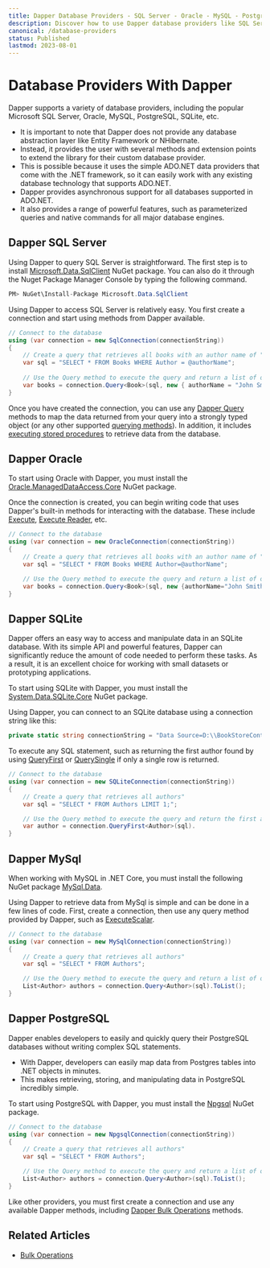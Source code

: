 ```yaml
---
title: Dapper Database Providers - SQL Server - Oracle - MySQL - PostgreSQL
description: Discover how to use Dapper database providers like SQL Server, MySQL, PostgreSQL, Oracle, and more on your website. Learn to install and apply these providers.
canonical: /database-providers
status: Published
lastmod: 2023-08-01
---
```


# Database Providers With Dapper

Dapper supports a variety of database providers, including the popular Microsoft SQL Server, Oracle, MySQL, PostgreSQL, SQLite, etc. 

 - It is important to note that Dapper does not provide any database abstraction layer like Entity Framework or NHibernate. 
 - Instead, it provides the user with several methods and extension points to extend the library for their custom database provider. 
 - This is possible because it uses the simple ADO.NET data providers that come with the .NET framework, so it can easily work with any existing database technology that supports ADO.NET. 
 - Dapper provides asynchronous support for all databases supported in ADO.NET. 
 - It also provides a range of powerful features, such as parameterized queries and native commands for all major database engines.

## Dapper SQL Server

Using Dapper to query SQL Server is straightforward. The first step is to install [Microsoft.Data.SqlClient](https://www.nuget.org/packages/Microsoft.Data.SqlClient) NuGet package. You can also do it through the Nuget Package Manager Console by typing the following command.

```csharp
PM> NuGet\Install-Package Microsoft.Data.SqlClient
``` 

Using Dapper to access SQL Server is relatively easy. You first create a connection and start using methods from Dapper available.

```csharp
// Connect to the database 
using (var connection = new SqlConnection(connectionString)) 
{    
    // Create a query that retrieves all books with an author name of "John Smith"    
    var sql = "SELECT * FROM Books WHERE Author = @authorName";     
	
    // Use the Query method to execute the query and return a list of objects    
    var books = connection.Query<Book>(sql, new { authorName = "John Smith"}).ToList(); 
}
```

Once you have created the connection, you can use any [Dapper Query](/dapper-query/selecting-multiple-rows#dapper-query) methods to map the data returned from your query into a strongly typed object (or any other supported [querying methods](/dapper-query)). In addition, it includes [executing stored procedures](/stored-procedures) to retrieve data from the database.

## Dapper Oracle

To start using Oracle with Dapper, you must install the [Oracle.ManagedDataAccess.Core](https://www.nuget.org/packages/Oracle.ManagedDataAccess.Core) NuGet package.

Once the connection is created, you can begin writing code that uses Dapper's built-in methods for interacting with the database. These include [Execute](/non-query), [Execute Reader](/execute-reader), etc.

```csharp
// Connect to the database 
using (var connection = new OracleConnection(connectionString)) 
{    
    // Create a query that retrieves all books with an author name of "John Smith"    
    var sql = "SELECT * FROM Books WHERE Author=@authorName";     

    // Use the Query method to execute the query and return a list of objects    
    var books = connection.Query<Book>(sql, new {authorName="John Smith"}).ToList(); 
}
```

## Dapper SQLite

Dapper offers an easy way to access and manipulate data in an SQLite database. With its simple API and powerful features, Dapper can significantly reduce the amount of code needed to perform these tasks. As a result, it is an excellent choice for working with small datasets or prototyping applications. 

To start using SQLite with Dapper, you must install the [System.Data.SQLite.Core](https://www.nuget.org/packages/System.Data.SQLite.Core) NuGet package.


Using Dapper, you can connect to an SQLite database using a connection string like this: 

```csharp
private static string connectionString = "Data Source=D:\\BookStoreContext.db;";
```

To execute any SQL statement, such as returning the first author found by using [QueryFirst](/dapper-query/selecting-single-rows#dapper-queryfirst) or [QuerySingle](/dapper-query/selecting-single-rows) if only a single row is returned.

```csharp
// Connect to the database
using (var connection = new SQLiteConnection(connectionString))
{
    // Create a query that retrieves all authors"    
    var sql = "SELECT * FROM Authors LIMIT 1;";     

    // Use the Query method to execute the query and return the first author
    var author = connection.QueryFirst<Author>(sql).
}
```

## Dapper MySql

When working with MySQL in .NET Core, you must install the following NuGet package [MySql.Data](https://www.nuget.org/packages/MySql.Data).

Using Dapper to retrieve data from MySql is simple and can be done in a few lines of code. First, create a connection, then use any query method provided by Dapper, such as [ExecuteScalar](/dapper-query/selecting-scalar-values).

```csharp
// Connect to the database
using (var connection = new MySqlConnection(connectionString))
{
    // Create a query that retrieves all authors"    
    var sql = "SELECT * FROM Authors";     

    // Use the Query method to execute the query and return a list of objects
    List<Author> authors = connection.Query<Author>(sql).ToList();
}
```

## Dapper PostgreSQL

Dapper enables developers to easily and quickly query their PostgreSQL databases without writing complex SQL statements. 

 - With Dapper, developers can easily map data from Postgres tables into .NET objects in minutes.
 - This makes retrieving, storing, and manipulating data in PostgreSQL incredibly simple.

To start using PostgreSQL with Dapper, you must install the [Npgsql](https://www.nuget.org/packages/Npgsql) NuGet package.


```csharp
// Connect to the database
using (var connection = new NpgsqlConnection(connectionString))
{
    // Create a query that retrieves all authors"    
    var sql = "SELECT * FROM Authors";     

    // Use the Query method to execute the query and return a list of objects
    List<Author> authors = connection.Query<Author>(sql).ToList();
}
```

Like other providers, you must first create a connection and use any available Dapper methods, including [Dapper Bulk Operations](/bulk-operations) methods.

## Related Articles

- [Bulk Operations](/bulk-operations)
